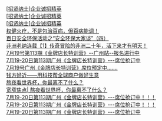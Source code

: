   
[[招贤纳士]企业诚招精英](http://www.dianyue.me/archives/363/y5xh7dmgb2iiqh3k/)  
[[招贤纳士]企业诚招精英](http://www.dianyue.me/archives/305/c6ae6bk86pstevry/)  
[[招贤纳士]企业诚招精英](http://www.dianyue.me/archives/335/khbvhq5bsj3m02f0/)  
[权健火疗，不是包治百病，但百病能调！](http://www.dianyue.me/archives/830/jyp41ypthin5hgx6/)  
[百日安全环保活动之“安全环保大家谈”（四）](http://www.dianyue.me/archives/817/7jaf2blckzbvjv0i/)  
[非洲老纳连载【1】传奇冒险的非洲二十年，活下来才有明天！](http://www.dianyue.me/archives/737/s1qgtj2d52ornc39/)  
[7月19号第113期《金牌店长特训营》--广州站--报名进行中](http://www.dianyue.me/archives/767/u8s5d4j1hzau6jmg/)  
[7月19-20日第113期广州《金牌店长特训营》---席位抢订中](http://www.dianyue.me/archives/770/eho8by56osqid6ag/)  
[7月19号广州《金牌店长特训营》席位预定中.......](http://www.dianyue.me/archives/046/ezj7gf4nd1ut2c8h/)  
[钱方好近——用科技帮全球商户做好生意](http://www.dianyue.me/archives/659/h17qr89pavywaxzu/)  
[熬夜看世界杯，你最离不了什么？](http://www.dianyue.me/archives/215/2ay7xdyos29uliim/)  
[宽窄焦点| 熬夜看世界杯，你最离不了什么？](http://www.dianyue.me/archives/784/janzufm5w7dx6un1/)  
[7月19-20日第113期广州《金牌店长特训营》---席位抢订中！！！](http://www.dianyue.me/archives/194/seqc9pnli6mnxfa8/)  
[7月19-20日第113期广州《金牌店长特训营》---席位抢订中！！！](http://www.dianyue.me/archives/159/vmubqexkkctv1ob7/)  
[7月19-20日第113期广州《金牌店长特训营》---席位抢订中](http://www.dianyue.me/archives/826/cfeike0x4af29h3i/)